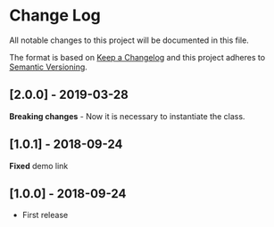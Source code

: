 # Change Log
All notable changes to this project will be documented in this file.

The format is based on [Keep a Changelog](http://keepachangelog.com/)
and this project adheres to [Semantic Versioning](http://semver.org/).

## [2.0.0] - 2019-03-28
**Breaking changes**
    - Now it is necessary to instantiate the class.

## [1.0.1] - 2018-09-24
**Fixed** demo link

## [1.0.0] - 2018-09-24
- First release
